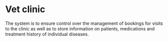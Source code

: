 # Vet clinic
The system is to ensure control over the management of bookings for visits to the clinic as well as to store information on patients, medications and treatment history of individual diseases.
